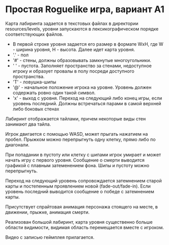 # Простая Roguelike игра, вариант А1

Карта лабиринта задается в текстовых файлах в директории resources/levels, уровни запускаются в лексикографическом порядке соответствующих файлов. 
- В первой строке уровня задается его размер в формате WxH, где W - ширина уровня, H - высота. Далее идет карта уровня.
- '.' - пол
- '#' - стены, должны образовывать замкнутые многоугольники.
- ' ' - пустота. Заполняет пространство за стенами, недоступное игроку и образует провалы в полу посреди доступного пространства.
- 'T' - ловушка-шипы
- '@' - начальное положение игрока на уровне. Уровень должен содержать ровно один такой символ.
- 'x' - выход с уровня. Переход на следующий либо конец игры, если уровень последний. Должны встречаться парами в самой верхней либо боковых стенах

Лабиринт отображается тайлами, причем некоторые виды стен занимают два тайла. 

Игрок двигается с помощью WASD, может прыгать нажатием на пробел. Прыжком можно перепрыгнуть одну клетку, прямо либо по диагонали.

При попадании в пустоту или клетку с шипами игрок умирает и может начать игру с первого уровня. Сообщение о смерти выводится графикой с плавным затеменением фона. Шипы и пустоту можно перепрыгнуть.

Переход на следующий уровень сопровождается затемнением старой карты и постепенным проявлением новой (fade-out/fade-in). Если уровень последний выводится сообщение о победе с затемнением карты.

Присутствует спрайтовая анимация персонажа стоящего на месте, в движении, прыжке, анимация смерти.

Реализован большой лабиринт, карта уровня существенно больше области видимости, видимая область перемещается вместе с игроком.

Видео с записью геймплея прилагается.